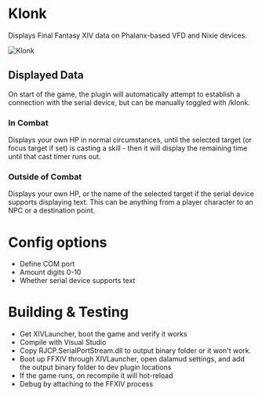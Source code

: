 # Klonk
Displays Final Fantasy XIV data on Phalanx-based VFD and Nixie devices.

![Klonk](https://i.imgur.com/zcmj0vy.png)

## Displayed Data
On start of the game, the plugin will automatically attempt to establish a connection with the serial device, but can be manually toggled with /klonk.

### In Combat
Displays your own HP in normal circumstances, until the selected target (or focus target if set) is casting a skill - then it will display the remaining time until that cast timer runs out.

### Outside of Combat
Displays your own HP, or the name of the selected target if the serial device supports displaying text. This can be anything from a player character to an NPC or a destination point.

# Config options
- Define COM port
- Amount digits 0-10
- Whether serial device supports text

# Building & Testing
- Get XIVLauncher, boot the game and verify it works
- Compile with Visual Studio
- Copy RJCP.SerialPortStream.dll to output binary folder or it won't work.
- Boot up FFXIV through XIVLauncher, open dalamud settings, and add the output binary folder to dev plugin locations
- If the game runs, on recompile it will hot-reload
- Debug by attaching to the FFXIV process
